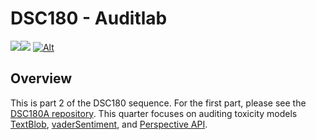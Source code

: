 # DSC180 - Auditlab 
<a  href="https://github.com/jonathanlo411/dsc180b/releases"><img  src="https://img.shields.io/github/v/release/jonathanlo411/dsc180b"></a><a  href="https://github.com/jonathanlo411/dsc180b/blob/main/LICENSE"><img  src="https://img.shields.io/github/license/jonathanlo411/dsc180b"></a>
[![Alt](https://repobeats.axiom.co/api/embed/1b4b2b98c4e4c93342bc7f974c3e4d91b43087b7.svg "Repobeats analytics image for DSC180B")](https://github.com/jonathanlo411/dsc180b/pulse/monthly)

## Overview
This is part 2 of the DSC180 sequence. For the first part, please see the [DSC180A repository](https://github.com/jonathanlo411/dsc180a). This quarter focuses on auditing toxicity models [TextBlob](https://textblob.readthedocs.io/en/dev/), [vaderSentiment](https://github.com/cjhutto/vaderSentiment), and [Perspective API](https://perspectiveapi.com/).



